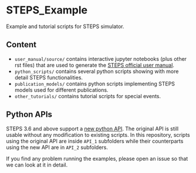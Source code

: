 # STEPS_Example
Example and tutorial scripts for STEPS simulator.

## Content
* `user_manual/source/` contains interactive jupyter notebooks (plus other rst files) that are used to generate the [STEPS official user manual](https://steps.sourceforge.net/manual/).
* `python_scripts/` contains several python scripts showing with more detail STEPS functionalities.
* `publication_models/` contains python scripts implementing STEPS models used for different publications.
* `other_tutorials/` contains tutorial scripts for special events.

## Python APIs
STEPS 3.6 and above support a [new python API](http://steps.sourceforge.net/manual/Python_interfaces.html). The original API is still usable without any modification to existing scripts. In this repository, scripts using the original API are inside `API_1` subfolders while their counterparts using the new API are in `API_2` subfolders.

If you find any problem running the examples, please open an issue so that we can look at it in detail.
